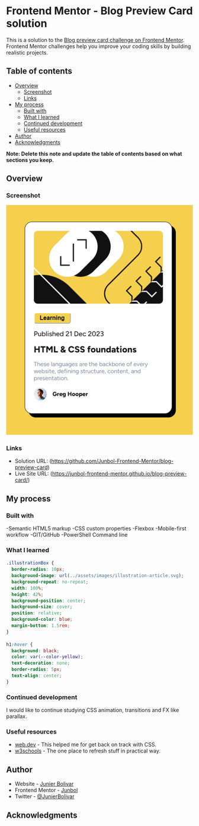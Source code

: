 # Frontend Mentor - Blog Preview Card solution

This is a solution to the [Blog preview card challenge on Frontend Mentor](https://www.frontendmentor.io/challenges/blog-preview-card-ckPaj01IcS). Frontend Mentor challenges help you improve your coding skills by building realistic projects.

## Table of contents

- [Overview](#overview)
  - [Screenshot](#screenshot)
  - [Links](#links)
- [My process](#my-process)
  - [Built with](#built-with)
  - [What I learned](#what-i-learned)
  - [Continued development](#continued-development)
  - [Useful resources](#useful-resources)
- [Author](#author)
- [Acknowledgments](#acknowledgments)

**Note: Delete this note and update the table of contents based on what sections you keep.**

## Overview

### Screenshot

![](./assets/images/screenshot_mobile.png)

### Links

- Solution URL: (https://github.com/Junbol-Frontend-Mentor/blog-preview-card)
- Live Site URL: (https://junbol-frontend-mentor.github.io/blog-preview-card/)

## My process

### Built with

-Semantic HTML5 markup
-CSS custom properties
-Flexbox
-Mobile-first workflow
-GIT/GitHub
-PowerShell Command line

### What I learned

```css
.illustrationBox {
  border-radius: 10px;
  background-image: url(../assets/images/illustration-article.svg);
  background-repeat: no-repeat;
  width: 100%;
  height: 42%;
  background-position: center;
  background-size: cover;
  position: relative;
  background-color: blue;
  margin-bottom: 1.5rem;
}

h1:hover {
  background: black;
  color: var(--color-yellow);
  text-decoration: none;
  border-radius: 5px;
  text-align: center;
}
```

### Continued development

I would like to continue studying CSS animation, transitions and FX like parallax.

### Useful resources

- [web.dev](https://web.dev/learn/css) - This helped me for get back on track with CSS.
- [w3schools](https://www.w3schools.com/css/default.asp) - The one place to refresh stuff in practical way.

## Author

- Website - [Junier Bolivar](https://www.bolivarcreativedesign.com)
- Frontend Mentor - [Junbol](https://www.frontendmentor.io/profile/Junbol)
- Twitter - [@JunierBolivar](https://www.twitter.com/@JunierBolivar)

## Acknowledgments
